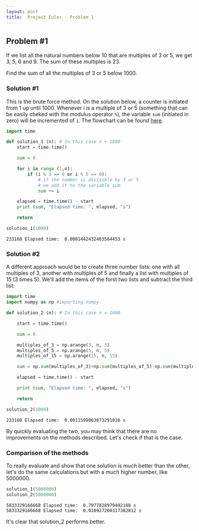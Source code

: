 ```yaml
---
layout: post
title:  Project Euler - Problem 1
---
```

## Problem #1

If we list all the natural numbers below 10 that are multiples of 3 or 5, we get 3, 5, 6 and 9. The sum of these multiples is 23.

Find the sum of all the multiples of 3 or 5 below 1000.

### Solution #1

This is the brute force method. On the solution below, a counter is initiated from 1 up until 1000. Whenever i is a multiple of 3 or 5 (something that can be easily cheked with the modulus operator `%`), the variable `sum` (initiated in zero) will be incremented of `i`. The flowchart can be found [here](https://drive.google.com/file/d/1w72SewUXMZ-fArXdZ6vG1b1EZ8qTqmu7/view?usp=sharing).


```python
import time

def solution_1 (n): # In this case n = 1000
    start = time.time()

    sum = 0

    for i in range (1,n):
        if (i % 3 == 0 or i % 5 == 0):
        	# if the number is divisible by 3 or 5
        	# we add it to the variable sum
            sum += i

    elapsed = time.time() - start
    print (sum, "Elapsed time: ", elapsed, "s")

    return

solution_1(1000)
```

    233168 Elapsed time:  0.0001442432403564453 s


### Solution #2

A different approach would be to create three number lists: one with all multiples of 3, another with multiples of 5 and finally a list with multiples of 15 (3 times 5). We'll add the items of the forst two lists and subtract the third list:


```python
import time
import numpy as np #importing numpy

def solution_2 (n): # In this case n = 1000

    start = time.time()

    sum = 0

    multiples_of_3 = np.arange(3, n, 3)
    multiples_of_5 = np.arange(5, n, 5)
    multiples_of_15 = np.arange(15, n, 15)

    sum = np.sum(multiples_of_3)+np.sum(multiples_of_5)-np.sum(multiples_of_15)

    elapsed = time.time() - start

    print (sum, "Elapsed time: ", elapsed, "s")

    return

solution_2(1000)
```

    233168 Elapsed time:  0.0011599063873291016 s


By quickly evaluating the two, you may think that there are no improvements on the methods described. Let's check if that is the case.

### Comparison of the methods

To really evaluate and show that one solution is much better than the other, let's do the same calculations but with a much higher number, like 5000000.


```python
solution_1(5000000)
solution_2(5000000)
```

    5833329166668 Elapsed time:  0.7977828979492188 s
    5833329166668 Elapsed time:  0.010927200317382812 s


It's clear that solution_2 performs better.
